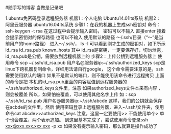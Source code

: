 #随手写的博客 当做是记录吧

1.ubuntu免密码登录远程服务器
机器1：个人电脑 Ubuntu14.01lts系统
机器2： 阿里云服务器 ubuntu16.04lts系统
步骤1：在我的机器上生成ssh密钥对
命令：ssh-keygen -t rsa
在这过程中会提示输入密码， 密码可以不输入 直接enter 接着会提示密钥对的保存路径 也可以不输入 使用默认的路径 ～/.ssh/目录（“～”是当前用户的home路径）
进入～/.ssh/， ls -l 可以看到刚才生成的密钥对，如下所示
id_rsa	id_rsa.pub  known_hosts
其中 id_rsa是密钥，一定要保存好，切勿泄露，id_rsa.pub是公钥，需要放到远程机器上的
步骤2：上传公钥到远程服务器上
使用命令
scp ~/.ssh/id_rsa.pub 用户名@服务器ip:~/.ssh/authorized_keys
scp是linux下跨机器复制命令，详细用法请自行google， 这个命令需要注意的是，ssh需要使用默认的端口 如果不是默认的端口，则不能使用该命令进行远程拷贝
上面的命令是把 本机的id_rsa.pub里面的内容赋值到远程服务器的~/.ssh/authorized_keys文件里，注意 如果authorized_keys文件本来有内容 ， 则会被覆盖
所以，如果怕被覆盖，可以使用其他名字上传 如：scp ~/.ssh/id_rsa.pub 用户名@服务器ip:~/.ssh/abcde 这样，我们的公钥就会保存在acbde的文件里，然后
使用密码登录上远程服务器，进入~/.ssh/文件夹，使用命令cat abcde>>authorized_keys 注意，这里一定要使用>> 不能使用单个> 单个也会覆盖，两个表示追加。
到这里基本完成了，尝试使用命令登录ssh xxx@xxx.xxx.xxx.xxx -p xx 如果没有提示输入密码，那么就算是操作成功了
